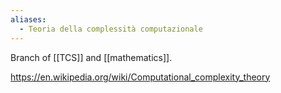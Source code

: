 ```yaml
---
aliases:
  - Teoria della complessità computazionale
---
```


Branch of [[TCS]] and [[mathematics]].

https://en.wikipedia.org/wiki/Computational_complexity_theory